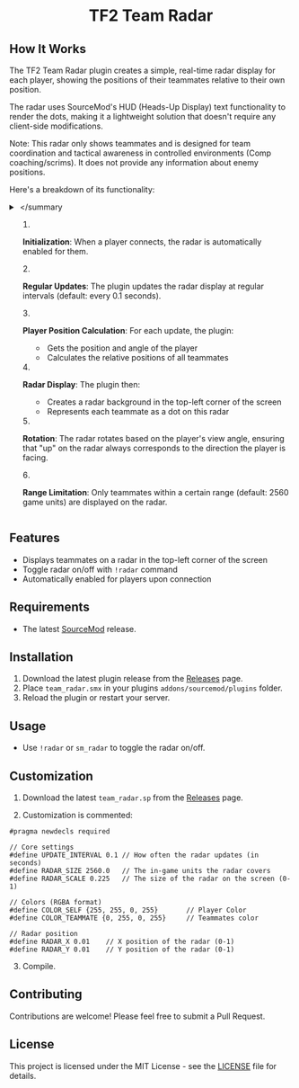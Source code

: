<h1 align="center">TF2 Team Radar</h1>

## How It Works

The TF2 Team Radar plugin creates a simple, real-time radar display for each player, showing the positions of their teammates relative to their own position. 

The radar uses SourceMod's HUD (Heads-Up Display) text functionality to render the dots, making it a lightweight solution that doesn't require any client-side modifications.

Note: This radar only shows teammates and is designed for team coordination and tactical awareness in controlled environments (Comp coaching/scrims). It does not provide any information about enemy positions.

Here's a breakdown of its functionality:<details><summary>‎ </summary

1. **Initialization**: When a player connects, the radar is automatically enabled for them.

2. **Regular Updates**: The plugin updates the radar display at regular intervals (default: every 0.1 seconds).

3. **Player Position Calculation**: For each update, the plugin:
   - Gets the position and angle of the player
   - Calculates the relative positions of all teammates

4. **Radar Display**: The plugin then:
   - Creates a radar background in the top-left corner of the screen
   - Represents each teammate as a dot on this radar

5. **Rotation**: The radar rotates based on the player's view angle, ensuring that "up" on the radar always corresponds to the direction the player is facing.

6. **Range Limitation**: Only teammates within a certain range (default: 2560 game units) are displayed on the radar.

</details>

## Features

- Displays teammates on a radar in the top-left corner of the screen
- Toggle radar on/off with `!radar` command
- Automatically enabled for players upon connection

## Requirements

- The latest [SourceMod](https://www.sourcemod.net/downloads.php) release.

## Installation

1. Download the latest plugin release from the [Releases](https://github.com/vexx-sm/tf2-team-radar/releases) page.
2. Place `team_radar.smx` in your plugins `addons/sourcemod/plugins` folder.
3. Reload the plugin or restart your server.

## Usage

- Use `!radar` or `sm_radar` to toggle the radar on/off.

## Customization

1. Download the latest `team_radar.sp` from the [Releases](https://github.com/vexx-sm/tf2-team-radar/releases) page.

2. Customization is commented:

```
#pragma newdecls required

// Core settings
#define UPDATE_INTERVAL 0.1	// How often the radar updates (in seconds)
#define RADAR_SIZE 2560.0	// The in-game units the radar covers
#define RADAR_SCALE 0.225	// The size of the radar on the screen (0-1)

// Colors (RGBA format)
#define COLOR_SELF {255, 255, 0, 255}		// Player Color
#define COLOR_TEAMMATE {0, 255, 0, 255}		// Teammates color

// Radar position
#define RADAR_X 0.01	// X position of the radar (0-1)
#define RADAR_Y 0.01	// Y position of the radar (0-1)
```


3. Compile.

## Contributing

Contributions are welcome! Please feel free to submit a Pull Request.

## License

This project is licensed under the MIT License - see the [LICENSE](LICENSE) file for details.
